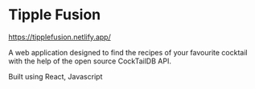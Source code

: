 # Tipple Fusion

https://tipplefusion.netlify.app/

 A web application designed to find the recipes of your favourite cocktail with the help of the open source CockTailDB API.
 
 Built using React, Javascript
